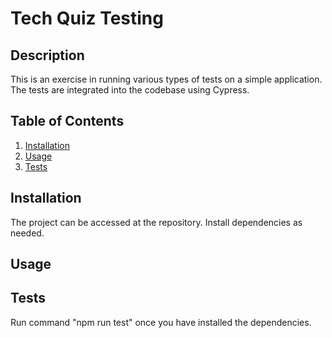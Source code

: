 # Tech Quiz Testing

## Description

This is an exercise in running various types of tests on a simple application. The tests are integrated into the codebase using Cypress.

## Table of Contents
1. [Installation](#installation)
2. [Usage](#usage)
4. [Tests](#tests)

## Installation

The project can be accessed at the repository. Install dependencies as needed.

## Usage



## Tests

Run command "npm run test" once you have installed the dependencies.
